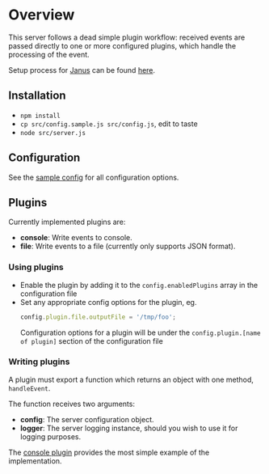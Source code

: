 # Overview

This server follows a dead simple plugin workflow: received events are passed
directly to one or more configured plugins, which handle the processing of the
event.

Setup process for [Janus](https://github.com/meetecho/janus-gateway) can be
found [here](http://www.meetecho.com/blog/event-handlers-a-practical-example).

## Installation
 - ```npm install```
 - ```cp src/config.sample.js src/config.js```, edit to taste
 - ```node src/server.js```

## Configuration

See the [sample config](src/config.sample.js) for all configuration options.

## Plugins

Currently implemented plugins are:

 - **console**: Write events to console.
 - **file**: Write events to a file (currently only supports JSON format).

### Using plugins

 - Enable the plugin by adding it to the ```config.enabledPlugins``` array in
   the configuration file
 - Set any appropriate config options for the plugin, eg.
   ```javascript
   config.plugin.file.outputFile = '/tmp/foo';
   ```
   Configuration options for a plugin will be under the
   ```config.plugin.[name of plugin]``` section of the configuration file

### Writing plugins

A plugin must export a function which returns an object with one method, ```handleEvent```.

The function receives two arguments:

 - **config**: The server configuration object.
 - **logger**: The server logging instance, should you wish to use it for logging
           purposes.

The [console plugin](src/plugin/console.js) provides the most simple example
of the implementation.
